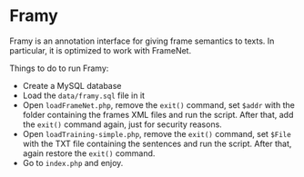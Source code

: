 # Framy

Framy is an annotation interface for giving frame semantics to texts. In particular, it is optimized to work with FrameNet.

Things to do to run Framy:
* Create a MySQL database
* Load the `data/framy.sql` file in it
* Open `loadFrameNet.php`, remove the `exit()` command, set `$addr` with the folder containing the frames
XML files and run the script. After that, add the `exit()` command again, just for security reasons.
* Open `loadTraining-simple.php`, remove the `exit()` command, set `$File` with the TXT file containing
the sentences and run the script. After that, again restore the `exit()` command.
* Go to `index.php` and enjoy.
